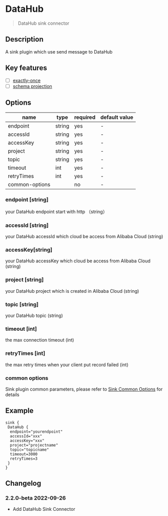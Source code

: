 # DataHub

> DataHub sink connector

## Description

A sink plugin which use send message to DataHub

## Key features

- [ ] [exactly-once](../../concept/connector-v2-features.md)
- [ ] [schema projection](../../concept/connector-v2-features.md)

## Options

| name       | type   | required | default value |
|--------------- |--------|----------|---------------|
| endpoint       | string | yes      | -             |
| accessId       | string | yes      | -             |
| accessKey      | string | yes      | -             |
| project        | string | yes      | -             |
| topic          | string | yes      | -             |
| timeout        | int    | yes      | -             |
| retryTimes     | int    | yes      | -             |
| common-options |        | no       | -             |

### endpoint [string]

your DataHub endpoint start with http （string）

### accessId [string]

your DataHub accessId which cloud be access from Alibaba Cloud  (string)

### accessKey[string]

your DataHub accessKey which cloud be access from Alibaba Cloud  (string)

### project [string]

your DataHub project which is created in Alibaba Cloud  (string)

### topic [string]

your DataHub topic  (string)

### timeout [int]

the max connection timeout (int)

### retryTimes [int]

the max retry times when your client put record failed  (int)

### common options

Sink plugin common parameters, please refer to [Sink Common Options](common-options.md) for details

## Example

```hocon
sink {
 DataHub {
  endpoint="yourendpoint"
  accessId="xxx"
  accessKey="xxx"
  project="projectname"
  topic="topicname"
  timeout=3000
  retryTimes=3
 }
}
```

## Changelog

### 2.2.0-beta 2022-09-26

- Add DataHub Sink Connector

